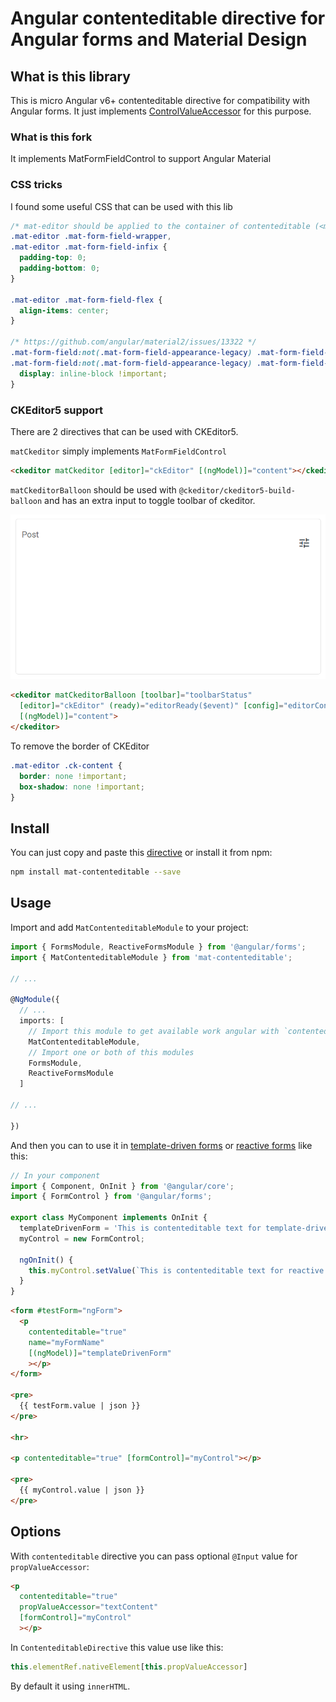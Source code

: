 # Angular contenteditable directive for Angular forms and Material Design

## What is this library

This is micro Angular v6+ contenteditable directive for compatibility with Angular forms.
It just implements [ControlValueAccessor](https://angular.io/api/forms/ControlValueAccessor) for this purpose.

### What is this fork

It implements MatFormFieldControl to support Angular Material

### CSS tricks

I found some useful CSS that can be used with this lib

```css
/* mat-editor should be applied to the container of contenteditable (<mat-form-field>)*/
.mat-editor .mat-form-field-wrapper,
.mat-editor .mat-form-field-infix {
  padding-top: 0;
  padding-bottom: 0;
}

.mat-editor .mat-form-field-flex {
  align-items: center;
}

/* https://github.com/angular/material2/issues/13322 */
.mat-form-field:not(.mat-form-field-appearance-legacy) .mat-form-field-prefix .mat-icon-button,
.mat-form-field:not(.mat-form-field-appearance-legacy) .mat-form-field-suffix .mat-icon-button {
  display: inline-block !important;
}
```

### CKEditor5 support

There are 2 directives that can be used with CKEditor5.

`matCkeditor` simply implements `MatFormFieldControl`

```html
<ckeditor matCkeditor [editor]="ckEditor" [(ngModel)]="content"></ckeditor>
```

`matCkeditorBalloon` should be used with `@ckeditor/ckeditor5-build-balloon` and has an extra input to toggle toolbar of ckeditor.

![Screenshot](/sc.gif)

```html
<ckeditor matCkeditorBalloon [toolbar]="toolbarStatus"
  [editor]="ckEditor" (ready)="editorReady($event)" [config]="editorConfig"
  [(ngModel)]="content">
</ckeditor>
```

To remove the border of CKEditor

```css
.mat-editor .ck-content {
  border: none !important;
  box-shadow: none !important;
}
```

## Install

You can just copy and paste this [directive](projects/mat-contenteditable/src/lib/mat-contenteditable.directive.ts) or install it from npm:

```bash
npm install mat-contenteditable --save
```

## Usage

Import and add `MatContenteditableModule` to your project:

```ts
import { FormsModule, ReactiveFormsModule } from '@angular/forms';
import { MatContenteditableModule } from 'mat-contenteditable';

// ...

@NgModule({
  // ...
  imports: [
    // Import this module to get available work angular with `contenteditable`
    MatContenteditableModule,
    // Import one or both of this modules
    FormsModule,
    ReactiveFormsModule
  ]

// ...

})
```

And then you can to use it in [template-driven forms](https://angular.io/guide/forms)
or [reactive forms](https://angular.io/guide/reactive-forms) like this:

```ts
// In your component
import { Component, OnInit } from '@angular/core';
import { FormControl } from '@angular/forms';

export class MyComponent implements OnInit {
  templateDrivenForm = 'This is contenteditable text for template-driven form';
  myControl = new FormControl;

  ngOnInit() {
    this.myControl.setValue(`This is contenteditable text for reactive form`);
  }
}
```

```html
<form #testForm="ngForm">
  <p
    contenteditable="true"
    name="myFormName"
    [(ngModel)]="templateDrivenForm"
    ></p>
</form>

<pre>
  {{ testForm.value | json }}
</pre>

<hr>

<p contenteditable="true" [formControl]="myControl"></p>

<pre>
  {{ myControl.value | json }}
</pre>
```

## Options

With `contenteditable` directive you can pass optional `@Input` value for `propValueAccessor`:

```html
<p
  contenteditable="true"
  propValueAccessor="textContent"
  [formControl]="myControl"
  ></p>
```

In `ContenteditableDirective` this value use like this:

```ts
this.elementRef.nativeElement[this.propValueAccessor]
```

By default it using `innerHTML`.
